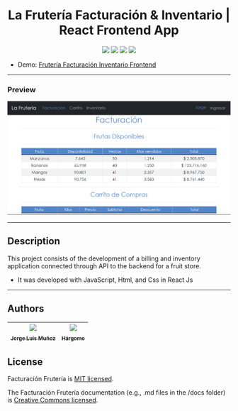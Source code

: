 <h1 align="center"> La Frutería Facturación & Inventario  | React Frontend App </h1>

<p align="center">
  <img src="https://img.shields.io/badge/JavaScript-f1e05a">
  <img src="https://img.shields.io/badge/Html-e34c26">
  <img src="https://img.shields.io/badge/Css-563d7c">
  <img src="https://img.shields.io/badge/status-close-ff3333">
</p>

* Demo: [Frutería Facturación Inventario Frontend](https://jorgelmunozp.github.io/fruteria-facturacion-inventario-frontend-react/)

***

### Preview
![Preview](/docs/preview.png)

***


## Description

This project consists of the development of a billing and inventory application connected through API to the backend for a fruit store.

* It was developed with JavaScript, Html, and Css in React Js

***

## Authors

| [<img src="https://avatars.githubusercontent.com/u/101136356?s=400&v=4" width=115><br><sub>Jorge Luis Muñoz</sub>](https://github.com/jorgelmunozp) | [<img src="https://avatars.githubusercontent.com/u/109540980?v=4" width=115><br><sub>Hárgomo</sub>](https://github.com/hargomo) |
| :---: | :---: |

## License

Facturación Frutería is [MIT licensed](/docs/LICENSE.txt).

The Facturación Frutería documentation (e.g., .md files in the /docs folder) is [Creative Commons licensed](/docs/LICENSE-docs.txt).